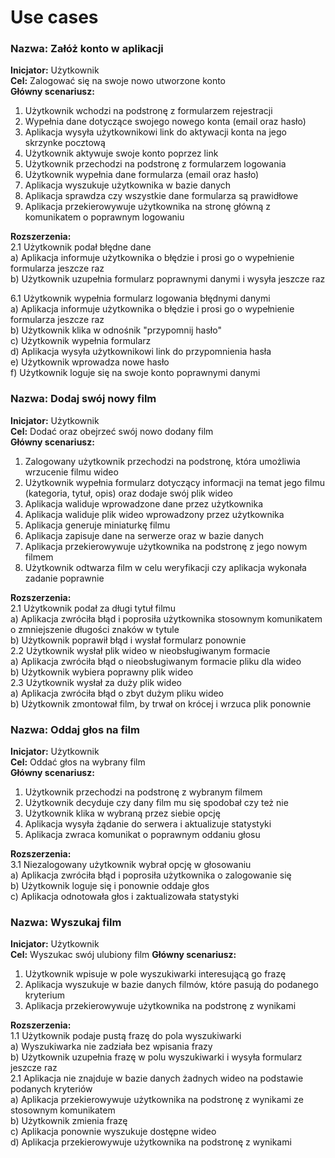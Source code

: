 # Use cases

### Nazwa: Załóż konto w aplikacji
**Inicjator:** Użytkownik<br>
**Cel:** Zalogować się na swoje nowo utworzone konto<br>
**Główny scenariusz:**
1. Użytkownik wchodzi na podstronę z formularzem rejestracji
2. Wypełnia dane dotyczące swojego nowego konta (email oraz hasło)
3. Aplikacja wysyła użytkownikowi link do aktywacji konta na jego skrzynke pocztową
4. Użytkownik aktywuje swoje konto poprzez link
5. Użytkownik przechodzi na podstronę z formularzem logowania
6. Użytkownik wypełnia dane formularza (email oraz hasło)
7. Aplikacja wyszukuje użytkownika w bazie danych 
8. Aplikacja sprawdza czy wszystkie dane formularza są prawidłowe
9. Aplikacja przekierowywuje użytkownika na stronę główną z komunikatem o poprawnym logowaniu

**Rozszerzenia:**<br>
2.1 Użytkownik podał błędne dane<br>
a) Aplikacja informuje użytkownika o błędzie i prosi go o wypełnienie formularza jeszcze raz<br>
b) Użytkownik uzupełnia formularz poprawnymi danymi i wysyła jeszcze raz<br>

6.1 Użytkownik wypełnia formularz logowania błędnymi danymi<br>
a) Aplikacja informuje użytkownika o błędzie i prosi go o wypełnienie formularza jeszcze raz<br>
b) Użytkownik klika w odnośnik "przypomnij hasło"<br>
c) Użytkownik wypełnia formularz<br>
d) Aplikacja wysyła użytkownikowi link do przypomnienia hasła<br>
e) Użytkownik wprowadza nowe hasło<br>
f) Użytkownik loguje się na swoje konto poprawnymi danymi<br>

### Nazwa: Dodaj swój nowy film
**Inicjator:** Użytkownik<br>
**Cel:** Dodać oraz obejrzeć swój nowo dodany film<br>
**Główny scenariusz:**
1. Zalogowany użytkownik przechodzi na podstronę, która umożliwia wrzucenie filmu wideo
2. Użytkownik wypełnia formularz dotyczący informacji na temat jego filmu (kategoria, tytuł, opis) oraz dodaje swój plik wideo
3. Aplikacja waliduje wprowadzone dane przez użytkownika
4. Aplikacja waliduje plik wideo wprowadzony przez użytkownika
5. Aplikacja generuje miniaturkę filmu
6. Aplikacja zapisuje dane na serwerze oraz w bazie danych
7. Aplikacja przekierowywuje użytkownika na podstronę z jego nowym filmem
8. Użytkownik odtwarza film w celu weryfikacji czy aplikacja wykonała zadanie poprawnie

**Rozszerzenia:**<br>
2.1 Użytkownik podał za długi tytuł filmu<br>
a) Aplikacja zwróciła błąd i poprosiła użytkownika stosownym komunikatem o zmniejszenie długości znaków w tytule<br>
b) Użytkownik poprawił błąd i wysłał formularz ponownie<br>
2.2 Użytkownik wysłał plik wideo w nieobsługiwanym formacie<br>
a) Aplikacja zwróciła błąd o nieobsługiwanym formacie pliku dla wideo<br>
b) Użytkownik wybiera poprawny plik wideo<br>
2.3 Użytkownik wysłał za duży plik wideo<br>
a) Aplikacja zwróciła błąd o zbyt dużym pliku wideo<br>
b) Użytkownik zmontował film, by trwał on krócej i wrzuca plik ponownie<br>

### Nazwa: Oddaj głos na film
**Inicjator:** Użytkownik<br>
**Cel:** Oddać głos na wybrany film<br>
**Główny scenariusz:**
1. Użytkownik przechodzi na podstronę z wybranym filmem
2. Użytkownik decyduje czy dany film mu się spodobał czy też nie
3. Użytkownik klika w wybraną przez siebie opcję
4. Aplikacja wysyła żądanie do serwera i aktualizuje statystyki
5. Aplikacja zwraca komunikat o poprawnym oddaniu głosu

**Rozszerzenia:**<br>
3.1 Niezalogowany użytkownik wybrał opcję w głosowaniu<br>
a) Aplikacja zwróciła błąd i poprosiła użytkownika o zalogowanie się<br>
b) Użytkownik loguje się i ponownie oddaje głos<br>
c) Aplikacja odnotowała głos i zaktualizowała statystyki<br>

### Nazwa: Wyszukaj film
**Inicjator:** Użytkownik<br>
**Cel:** Wyszukac swój ulubiony film
**Główny scenariusz:**
1. Użytkownik wpisuje w pole wyszukiwarki interesującą go frazę
2. Aplikacja wyszukuje w bazie danych filmów, które pasują do podanego kryterium
3. Aplikacja przekierowywuje użytkownika na podstronę z wynikami

**Rozszerzenia:**<br>
1.1 Użytkownik podaje pustą frazę do pola wyszukiwarki<br>
a) Wyszukiwarka nie zadziała bez wpisania frazy<br>
b) Użytkownik uzupełnia frazę w polu wyszukiwarki i wysyła formularz jeszcze raz<br>
2.1 Aplikacja nie znajduje w bazie danych żadnych wideo na podstawie podanych kryteriów<br>
a) Aplikacja przekierowywuje użytkownika na podstronę z wynikami ze stosownym komunikatem<br>
b) Użytkownik zmienia frazę<br>
c) Aplikacja ponownie wyszukuje dostępne wideo<br>
d) Aplikacja przekierowywuje użytkownika na podstronę z wynikami

